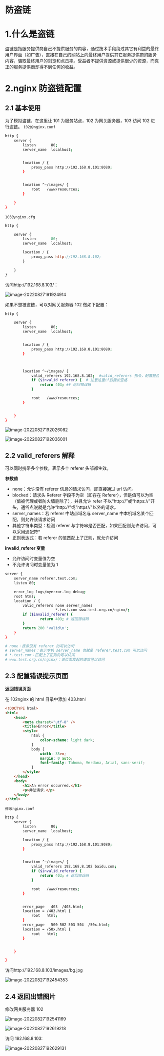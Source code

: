 # 防盗链

# 1.什么是盗链

盗链是指服务提供商自己不提供服务的内容，通过技术手段绕过其它有利益的最终用户界面（如广告），直接在自己的网站上向最终用户提供其它服务提供商的服务内容，骗取最终用户的浏览和点击率。受益者不提供资源或提供很少的资源，而真正的服务提供商却得不到任何的收益。

# 2.nginx 防盗链配置

## 2.1 基本使用

为了模拟盗链，在这里让 101 为服务站点，102 为网关服务器，103 访问 102 进行盗链。 `102的nginx.conf`

```bash
http {
    server {
        listen       80;
        server_name  localhost;


        location / {
            proxy_pass http://192.168.8.101:8080;
        }


        location ^~/images/ {
            root   /www/resources;
        }

    }
}
```

`103的nginx.cfg`

```js
http {

    server {
        listen       80;
        server_name  localhost;

        location / {
            proxy_pass http://192.168.8.102;
        }

    }
}
```

访问http://192.168.8.103/：

![image-20220827191924914](https://i0.hdslb.com/bfs/album/a7bca78712af57a76baf4ece0b81e8d6bd6b00c2.png)

如果不想被盗链，可以对网关服务器 102 做如下配置：

```bash
http {

    server {
        listen       80;
        server_name  localhost;


        location / {
            proxy_pass http://192.168.8.101:8080;
        }



        location ^~/images/ {
            valid_referers 192.168.8.102;  #valid_referers 指令，配置是否允许 referer 头部以及允许哪些 referer 访问。192.168.8.102不是ip而是域名（去掉http:// 前缀）
            if ($invalid_referer) {  # 注意这里if后要加空格
                return 403; ## 返回错误码
            }

            root   /www/resources;
        }


    }
}
```

![image-20220827192026082](https://i0.hdslb.com/bfs/album/f4ad69b64b372e33d62ed6197f33dc207fb38611.png)

![image-20220827192036001](https://i0.hdslb.com/bfs/album/ccfbe8d80ff645d1a419bfc8093665d66be22fc3.png)

## 2.2 valid_referers 解释

可以同时携带多个参数，表示多个 referer 头部都生效。

**参数值**

- none：允许没有 referer 信息的请求访问，即直接通过 url 访问。
- blocked：请求头 Referer 字段不为空（即存在 Referer），但是值可以为空（值被代理或者防火墙删除了），并且允许 refer 不以“http://”或“https://”开头，通俗点说就是允许“http://”或"https//"以外的请求。
- server_names：若 referer 中站点域名与 server_name 中本机域名某个匹配，则允许该请求访问
- 其他字符串类型：检测 referer 与字符串是否匹配，如果匹配则允许访问，可以采用通配符\*
- 正则表达式：若 referer 的值匹配上了正则，就允许访问

**invalid_referer 变量**

- 允许访问时变量值为空
- 不允许访问时变量值为 1

```bash
server {
    server_name referer.test.com;
    listen 80;

    error_log logs/myerror.log debug;
    root html;
    location / {
        valid_referers none server_names
                       *.test.com www.test.org.cn/nginx/;
        if ($invalid_referer) {
                return 403; # 返回错误码
        }
        return 200 'valid\n';
    }
}

# none：表示没有 referer 的可以访问
# server_names：表示本机 server_name 也就是 referer.test.com 可以访问
# *.test.com：匹配上了正则的可以访问
# www.test.org.cn/nginx/：该页面发起的请求可以访问

```

## 2.3 配置错误提示页面

**返回错误页面**

在 102nginx 的 html 目录中添加 403.html

```html
<!DOCTYPE html>
<html>
	<head>
		<meta charset="utf-8" />
		<title>Error</title>
		<style>
			html {
				color-scheme: light dark;
			}
			body {
				width: 35em;
				margin: 0 auto;
				font-family: Tahoma, Verdana, Arial, sans-serif;
			}
		</style>
	</head>
	<body>
		<h1>An error occurred.</h1>
		<p>非法请求.</p>
	</body>
</html>
```

`修改nginx.conf`

```bash
http {
    server {
        listen       80;
        server_name  localhost;

        location / {
            proxy_pass http://192.168.8.101:8080;
        }


        location ^~/images/ {
            valid_referers 192.168.8.102 baidu.com;
            if ($invalid_referer) {
                return 403; # 返回错误码
            }

            root   /www/resources;
        }


        error_page   403  /403.html;
        location = /403.html {
            root   html;
        }
        error_page   500 502 503 504  /50x.html;
        location = /50x.html {
            root   html;
        }


    }

}
```

访问http://192.168.8.103/images/bg.jpg

![image-20220827192454353](https://i0.hdslb.com/bfs/album/3200ee7c34991b018c68c4b245fb391a2b25f42b.png)

## 2.4 返回出错图片

修改网关服务器 102

![image-20220827192541169](https://i0.hdslb.com/bfs/album/902857ec2103da71ee574ca2b42ce992fdf8850b.png)

![image-20220827192619218](https://i0.hdslb.com/bfs/album/3b36a4c3af84a7ef5f65a07e994cbde251751eb9.png)

访问 192.168.8.103:

![image-20220827192629131](https://i0.hdslb.com/bfs/album/c1c2b5f204687d2f80470aba8ec9385d5afc0815.png)
